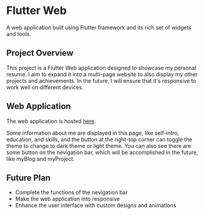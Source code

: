 # Flutter Web

A web application built using Flutter framework and its rich set of widgets and tools.

## Project Overview

This project is a Flutter Web application designed to showcase my personal resume. I aim to expand it into a multi-page website to also display my other projects and achievements. In the future, I will ensure that it's responsive to work well on different devices.

## Web Application

The web application is hosted [here](https://poyen-af6ee.web.app/).

Some information about me are displayed in this page, like self-intro, education, and skills, and the button at the right-top corner can toggle the theme to change to dark theme or light theme. You can also see there are some button on the nevigation bar, which will be accomplished in the future, like myBlog and myProject.

## Future Plan

- Complete the functions of the nevigation bar
- Make the web application into responsive
- Enhance the user interface with custom designs and animations

